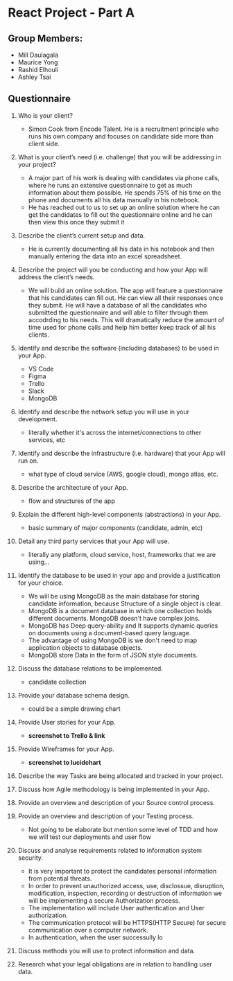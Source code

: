 # React Project - Part A

## Group Members:

- Mill Daulagala
- Maurice Yong
- Rashid Elhouli
- Ashley Tsai

## Questionnaire

1. Who is your client?
    - Simon Cook from Encode Talent. He is a recruitment principle who runs his own company and focuses on candidate side more than client side.

2. What is your client’s need (i.e. challenge) that you will be addressing in your project?

    - A major part of his work is dealing with candidates via phone calls, where he runs an extensive questionnaire to get as much information about them possible. He spends 75% of his time on the phone and documents all his data manually in his notebook.
    - He has reached out to us to set up an online solution where he can get the candidates to fill out the questionnaire online and he can then view this once they submit it

3. Describe the client’s current setup and data.
    - He is currently documenting all his data in his notebook and then manually entering the data into an excel spreadsheet.

4. Describe the project will you be conducting and how your App will address the client’s needs.

    - We will build an online solution. The app will feature a questionnaire that his candidates can fill out. He can view all their responses once they submit. He will have a database of all the candidates who submitted the questionnaire and will able to filter through them accodrding to his needs. This will dramatically reduce the amount of time used for phone calls and help him better keep track of all his clients.

5. Identify and describe the software (including databases) to be used in your App.

    - VS Code
    - Figma
    - Trello
    - Slack
    - MongoDB

6. Identify and describe the network setup you will use in your development.

    - literally whether it's across the internet/connections to other services, etc

7. Identify and describe the infrastructure (i.e. hardware) that your App will run on.

    - what type of cloud service (AWS, google cloud), mongo atlas, etc.

8. Describe the architecture of your App.

    - flow and structures of the app

9. Explain the different high-level components (abstractions) in your App.

    - basic summary of major components (candidate, admin, etc)

10. Detail any third party services that your App will use.

    - literally any platform, cloud service, host, frameworks that we are using...

11. Identify the database to be used in your app and provide a justification for your choice.

    - We will be using MongoDB as the main database for storing candidate information, because Structure of a single object is clear.
    - MongoDB is a document database in which one collection holds different documents. MongoDB doesn't have complex joins.
    - MongoDB has Deep query-ability and It supports dynamic queries on documents using a document-based query language.
    - The advantage of using MongoDB is we don't need to map application objects to database objects.
    - MongoDB store Data in the form of JSON style documents.

12. Discuss the database relations to be implemented.

    - candidate collection

13. Provide your database schema design.

    - could be a simple drawing chart

14. Provide User stories for your App.

    - **screenshot to Trello & link**

15. Provide Wireframes for your App.

    - **screenshot to lucidchart**

16. Describe the way Tasks are being allocated and tracked in your project.

17. Discuss how Agile methodology is being implemented in your App.

18. Provide an overview and description of your Source control process.

19. Provide an overview and description of your Testing process.

    - Not going to be elaborate but mention some level of TDD and how we will test our deployments and user flow

20. Discuss and analyse requirements related to information system security.

    - It is very important to protect the candidates personal information from potential threats.
    - In order to prevent unauthorized access, use, disclossue, disruption, modification, inspection, recording or destruction of information we will be implementing a secure Authorization process.
    - The implementation will include User authentication and User authorization.
    - The communication protocol will be HTTPS(HTTP Secure) for secure communication over a computer network. 
    - In authentication, when the user successully lo

21. Discuss methods you will use to protect information and data.

22. Research what your legal obligations are in relation to handling user data.
